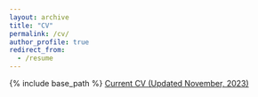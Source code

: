 ```yaml
---
layout: archive
title: "CV"
permalink: /cv/
author_profile: true
redirect_from:
  - /resume
---
```


{% include base_path %}
[Current CV (Updated November, 2023)](/documents/cv_Burn_web.pdf)
